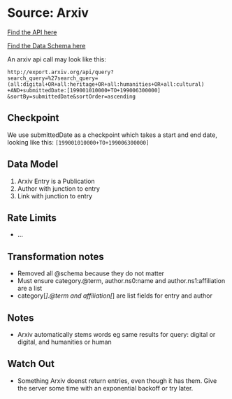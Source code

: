 # Source: Arxiv

[Find the API here](https://info.arxiv.org/help/api/basics.html#quickstart)

[Find the Data Schema here](https://info.arxiv.org/help/api/user-manual.html#52-details-of-atom-results-returned)

An arxiv api call may look like this:

```
http://export.arxiv.org/api/query?
search_query=%27search_query=(all:digital+OR+all:heritage+OR+all:humanities+OR+all:cultural)
+AND+submittedDate:[199001010000+TO+199006300000]
&sortBy=submittedDate&sortOrder=ascending
```

## Checkpoint

We use submittedDate as a checkpoint which takes a start and end date, looking like
this: `[199001010000+TO+199006300000]`

## Data Model

1. Arxiv Entry is a Publication
2. Author with junction to entry
3. Link with junction to entry

## Rate Limits

* ...

## Transformation notes

* Removed all @schema because they do not matter
* Must ensure category.@term, author.ns0:name and author.ns1:affiliation are a list
* category[_].@term and affiliation[_] are list fields for entry and author

## Notes

* Arxiv automatically stems words eg same results for query: digital or digital, and humanities or human

## Watch Out

* Something Arxiv doenst return entries, even though it has them. Give the server some time with an exponential backoff
  or try later.